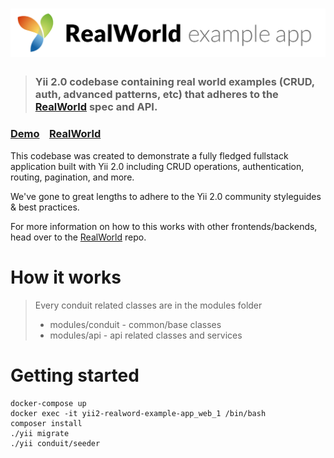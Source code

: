# ![RealWorld Example App](logo.png)

> ### Yii 2.0 codebase containing real world examples (CRUD, auth, advanced patterns, etc) that adheres to the [RealWorld](https://github.com/gothinkster/realworld) spec and API.


### [Demo](https://github.com/gothinkster/realworld)&nbsp;&nbsp;&nbsp;&nbsp;[RealWorld](https://github.com/gothinkster/realworld)


This codebase was created to demonstrate a fully fledged fullstack application built with Yii 2.0 including CRUD operations, authentication, routing, pagination, and more.

We've gone to great lengths to adhere to the Yii 2.0 community styleguides & best practices.

For more information on how to this works with other frontends/backends, head over to the [RealWorld](https://github.com/gothinkster/realworld) repo.


# How it works

> Every conduit related classes are in the modules folder
> - modules/conduit - common/base classes
> - modules/api - api related classes and services

# Getting started

```
docker-compose up
docker exec -it yii2-realword-example-app_web_1 /bin/bash
composer install
./yii migrate
./yii conduit/seeder
```
